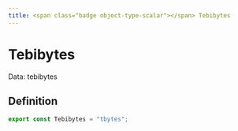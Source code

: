 ```yaml
---
title: <span class="badge object-type-scalar"></span> Tebibytes
---
```

# <span class="badge object-type-scalar"></span> Tebibytes

Data: tebibytes

## Definition

```typescript
export const Tebibytes = "tbytes";

```
